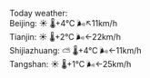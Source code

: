Today weather:  
Beijing: ☀️   🌡️+4°C 🌬️↖11km/h  
Tianjin: ☀️   🌡️+2°C 🌬️←22km/h  
Shijiazhuang: ⛅️  🌡️+4°C 🌬️←11km/h  
Tangshan: ☀️   🌡️+1°C 🌬️←25km/h  
